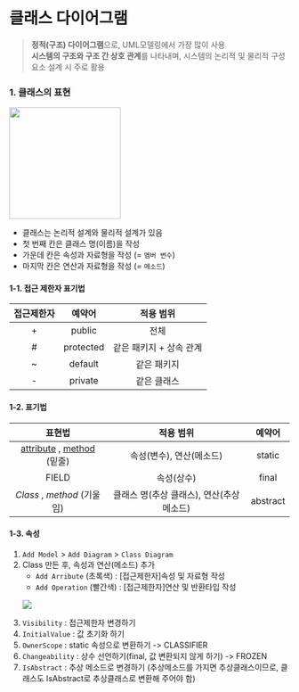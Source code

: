 # 클래스 다이어그램
> **정적(구조) 다이어그램**으로, UML모델링에서 가장 많이 사용<br>
> **시스템의 구조와 구조 간 상호 관계**를 나타내며, 시스템의 논리적 및 물리적 구성요소 설계 시 주로 활용

### 1. 클래스의 표현
<p>
  <img src="https://github.com/jeong-vely0611/UML/assets/148931569/901fee2c-9baf-4fdc-bab1-fb4b99e4a448" height="200px">
</p>

* 클래스는 논리적 설계와 물리적 설계가 있음
* 첫 번째 칸은 클래스 명(이름)을 작성
* 가운데 칸은 속성과 자료형을 작성 (= `멤버 변수`)
* 마지막 칸은 연산과 자료형을 작성 (= `메소드`)

 #### 1-1. 접근 제한자 표기법
 |접근제한자|예약어|적용 범위|
 |:---:|:---:|:---:|
 |+|public|전체|
 |#|protected|같은 패키지 + 상속 관계|
 |~|default|같은 패키지|
 |-|private|같은 클래스|

 #### 1-2. 표기법
 |표현법|적용 범위|예약어|
 |:---:|:---:|:---:|
 | <u>attribute</u> , <u>method</u> (밑줄)|속성(변수), 연산(메소드)|static|
 |FIELD|속성(상수)|final|
 | *Class* , *method* (기울임)|클래스 명(추상 클래스), 연산(추상 메소드)|abstract|

 #### 1-3. 속성
 1. `Add Model` > `Add Diagram` > `Class Diagram`
 2. Class 만든 후, 속성과 연산(메소드) 추가
    * `Add Arribute` (초록색) : [접근제한자]속성 및 자료형 작성
    * `Add Operation` (빨간색) : [접근제한자]연산 및 반환타입 작성
    <p>
      <img src="https://github.com/jeong-vely0611/UML/assets/148931569/704e356a-2845-49ac-b800-6f5b3dee051b">
    </p>
3. `Visibility` : 접근제한자 변경하기 
4. `InitialValue` : 값 초기화 하기 
5. `OwnerScope` : static 속성으로 변환하기  ->  CLASSIFIER
6. `Changeability` : 상수 선언하기(final, 값 변환되지 않게 하기) -> FROZEN
7.  `IsAbstract` : 추상 메소드로 변경하기 (추상메소드를 가지면 추상클래스이므로, 클래스도 IsAbstract로 추상클래스로 변환해 주어야 함) 
 

